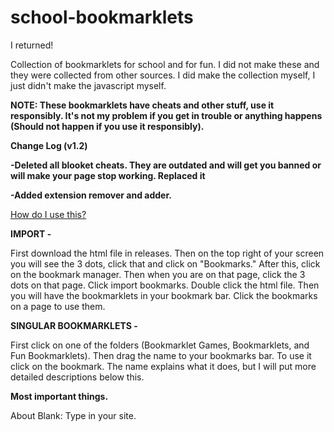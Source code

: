 # school-bookmarklets
I returned!

Collection of bookmarklets for school and for fun. I did not make these and they were collected from other sources.
I did make the collection myself, I just didn't make the javascript myself. 

<b>NOTE: These bookmarklets have cheats and other stuff, use it responsibly. It's not my problem if you get in trouble or anything happens (Should not happen if you use it responsibly).</b>

<b>Change Log (v1.2)
  
  -Deleted all blooket cheats. They are outdated and will get you banned or will make your page stop working. Replaced it 
  
  -Added extension remover and adder.</b>
 
<u>How do I use this?</u>

<b>IMPORT - </b>

First download the html file in releases. Then on the top right of your screen you will see the 3 dots, click that and click on "Bookmarks." After this, click on the bookmark manager. Then when you are on that page, click the 3 dots on that page. Click import bookmarks. Double click the html file. Then you will have the bookmarklets in your bookmark bar. Click the bookmarks on a page to use them. 

<b>SINGULAR BOOKMARKLETS - </b>

First click on one of the folders (Bookmarklet Games, Bookmarklets, and Fun Bookmarklets). Then drag the name to your bookmarks bar. To use it click on the bookmark. The name explains what it does, but I will put more detailed descriptions below this.

<b>Most important things.</b>

About Blank: Type in your site.

